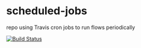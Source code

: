 # scheduled-jobs
repo using Travis cron jobs to run flows periodically

[![Build Status](https://travis-ci.org/Bonczidai/scheduled-jobs.svg?branch=master)](https://travis-ci.org/Bonczidai/scheduled-jobs)
